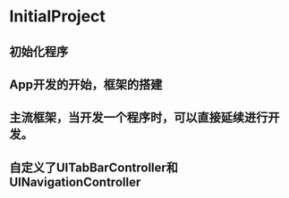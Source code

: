 # InitialProject
## 初始化程序
## App开发的开始，框架的搭建
## 主流框架，当开发一个程序时，可以直接延续进行开发。
## 自定义了UITabBarController和UINavigationController
